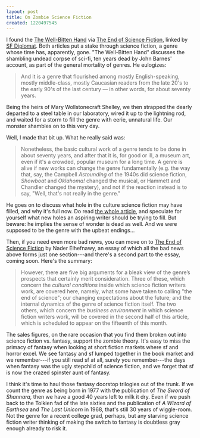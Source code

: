 ```yaml
---
layout: post
title: On Zombie Science Fiction
created: 1220497545
---
```

I found the [The Well-Bitten Hand](http://www.helixsf.com/archives/Oct07/wellbittenhand.htm) via [The End of Science Fiction](http://thefix-online.com/features/end-of-science-fiction-p1/), linked by [SF Diplomat](http://www.sfdiplomat.net/sf_diplomat/2008/09/you-may-have-missed-links-020908.html).  Both articles put a stake through science fiction, a genre whose time has, apparently, gone.  "The Well-Bitten Hand" discusses the shambling undead corpse of sci-fi, ten years dead by John Barnes' account, as part of the general mortality of genres.  He eulogizes:

> And it is a genre that flourished among mostly English-speaking, mostly middle-class, mostly Caucasian readers from the late 20's to the early 90's of the last century — in other words, for about seventy years. 

Being the heirs of Mary Wollstonecraft Shelley, we then strapped the dearly departed to a steel table in our laboratory, wired it up to the lightning rod, and waited for a storm to fill the genre with eerie, unnatural life.  Our monster shambles on to this very day.<!--break-->

Well, I made that bit up.  What he really said was:

> Nonetheless, the basic cultural work of a genre tends to be done in about seventy years, and after that it is, for good or ill, a museum art, even if it's a crowded, popular museum for a long time. A genre is alive if new works can change the genre fundamentally (e.g. the way that, say, the Campbell *Astounding* of the 1940s did science fiction, *Showboat* and *Oklahoma!* changed the musical, or Hammett and Chandler changed the mystery), and not if the reaction instead is to say, "Well, that's not really in the genre."

He goes on to discuss what hole in the culture science fiction may have filled, and why it's full now.  Do read [the whole article](http://www.helixsf.com/archives/Oct07/wellbittenhand.htm), and speculate for yourself what new holes an aspiring writer should be trying to fill.  But beware: he implies the sense of wonder is dead as well.  And we were supposed to be the genre with the upbeat endings...

Then, if you need even more bad news, you can move on to [The End of Science Fiction](http://thefix-online.com/features/end-of-science-fiction-p1/) by Nader Elhefnawy, an essay of which all the bad news above forms just one section---and there's a second part to the essay, coming soon.  Here's the summary:

> However, there are five big arguments for a bleak view of the genre’s prospects that certainly merit consideration. Three of these, which concern the *cultural conditions* inside which science fiction writers work, are covered here, namely, what some have taken to calling "the end of science"; our changing expectations about the future; and the internal dynamics of the genre of science fiction itself. The two others, which concern the *business environment* in which science fiction writers work, will be covered in the second half of this article, which is scheduled to appear on the fifteenth of this month.

The sales figures, on the rare occasion that you find them broken out into science fiction vs. fantasy, support the zombie theory.  It's easy to miss the primacy of fantasy when looking at short fiction markets where sf and horror excel.  We see fantasy and sf lumped together in the book market and we remember---if you still read sf at all, surely you remember---the days when fantasy was the ugly stepchild of science fiction, and we forget that sf is now the crazed spinster aunt of fantasy.

I think it's time to haul those fantasy doorstop trilogies out of the trunk.  If we count the genre as being born in 1977 with the publication of *The Sword of Shannara,* then we have a good 40 years left to milk it dry.  Even if we push back to the Tolkien fad of the late sixties and the publication of *A Wizard of Earthsea* and *The Last Unicorn* in 1968, that's still 30 years of wiggle-room.  Not the genre for a recent college grad, perhaps, but any starving science fiction writer thinking of making the switch to fantasy is doubtless gray enough already to risk it.

